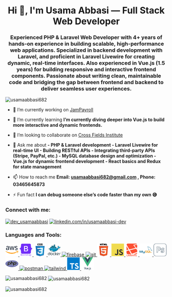 <h1 align="center">Hi 👋, I'm Usama Abbasi — Full Stack Web Developer</h1>
<h3 align="center">Experienced PHP & Laravel Web Developer with 4+ years of hands-on experience in building scalable, high-performance web applications. Specialized in backend development with Laravel, and proficient in Laravel Livewire for creating dynamic, real-time interfaces. Also experienced in Vue.js (1.5 years) for building responsive and interactive frontend components. Passionate about writing clean, maintainable code and bridging the gap between frontend and backend to deliver seamless user experiences.</h3>

<p align="left"> <img src="https://komarev.com/ghpvc/?username=usamaabbasi682&label=Profile%20views&color=0e75b6&style=flat" alt="usamaabbasi682" /> </p>

- 🔭 I’m currently working on [JamPayroll](https://jampayroll.crosip.com)

- 🌱 I’m currently learning **I’m currently diving deeper into **Vue.js** to build more interactive and dynamic frontends.**

- 👯 I’m looking to collaborate on [Cross Fields Institute](https://portal.crossfieldsinstitute.com/)

- 💬 Ask me about **- PHP & Laravel development - Laravel Livewire for real-time UI - Building RESTful APIs - Integrating third-party APIs (Stripe, PayPal, etc.) - MySQL database design and optimization - Vue.js for dynamic frontend development - React basics and Redux for state management**

- 📫 How to reach me **Email: usamaabbasi682@gmail.com , Phone: 03465645873**

- ⚡ Fun fact **I can debug someone else’s code faster than my own 😅**

<h3 align="left">Connect with me:</h3>
<p align="left">
<a href="https://twitter.com/dev_usamaabbasi" target="blank"><img align="center" src="https://raw.githubusercontent.com/rahuldkjain/github-profile-readme-generator/master/src/images/icons/Social/twitter.svg" alt="dev_usamaabbasi" height="30" width="40" /></a>
<a href="https://linkedin.com/in/linkedin.com/in/usamaabbasi-dev" target="blank"><img align="center" src="https://raw.githubusercontent.com/rahuldkjain/github-profile-readme-generator/master/src/images/icons/Social/linked-in-alt.svg" alt="linkedin.com/in/usamaabbasi-dev" height="30" width="40" /></a>
</p>

<h3 align="left">Languages and Tools:</h3>
<p align="left"> <a href="https://aws.amazon.com" target="_blank" rel="noreferrer"> <img src="https://raw.githubusercontent.com/devicons/devicon/master/icons/amazonwebservices/amazonwebservices-original-wordmark.svg" alt="aws" width="40" height="40"/> </a> <a href="https://getbootstrap.com" target="_blank" rel="noreferrer"> <img src="https://raw.githubusercontent.com/devicons/devicon/master/icons/bootstrap/bootstrap-plain-wordmark.svg" alt="bootstrap" width="40" height="40"/> </a> <a href="https://www.w3schools.com/css/" target="_blank" rel="noreferrer"> <img src="https://raw.githubusercontent.com/devicons/devicon/master/icons/css3/css3-original-wordmark.svg" alt="css3" width="40" height="40"/> </a> <a href="https://www.docker.com/" target="_blank" rel="noreferrer"> <img src="https://raw.githubusercontent.com/devicons/devicon/master/icons/docker/docker-original-wordmark.svg" alt="docker" width="40" height="40"/> </a> <a href="https://firebase.google.com/" target="_blank" rel="noreferrer"> <img src="https://www.vectorlogo.zone/logos/firebase/firebase-icon.svg" alt="firebase" width="40" height="40"/> </a> <a href="https://git-scm.com/" target="_blank" rel="noreferrer"> <img src="https://www.vectorlogo.zone/logos/git-scm/git-scm-icon.svg" alt="git" width="40" height="40"/> </a> <a href="https://www.w3.org/html/" target="_blank" rel="noreferrer"> <img src="https://raw.githubusercontent.com/devicons/devicon/master/icons/html5/html5-original-wordmark.svg" alt="html5" width="40" height="40"/> </a> <a href="https://developer.mozilla.org/en-US/docs/Web/JavaScript" target="_blank" rel="noreferrer"> <img src="https://raw.githubusercontent.com/devicons/devicon/master/icons/javascript/javascript-original.svg" alt="javascript" width="40" height="40"/> </a> <a href="https://laravel.com/" target="_blank" rel="noreferrer"> <img src="https://raw.githubusercontent.com/devicons/devicon/master/icons/laravel/laravel-plain-wordmark.svg" alt="laravel" width="40" height="40"/> </a> <a href="https://www.mysql.com/" target="_blank" rel="noreferrer"> <img src="https://raw.githubusercontent.com/devicons/devicon/master/icons/mysql/mysql-original-wordmark.svg" alt="mysql" width="40" height="40"/> </a> <a href="https://www.photoshop.com/en" target="_blank" rel="noreferrer"> <img src="https://raw.githubusercontent.com/devicons/devicon/master/icons/photoshop/photoshop-line.svg" alt="photoshop" width="40" height="40"/> </a> <a href="https://www.php.net" target="_blank" rel="noreferrer"> <img src="https://raw.githubusercontent.com/devicons/devicon/master/icons/php/php-original.svg" alt="php" width="40" height="40"/> </a> <a href="https://postman.com" target="_blank" rel="noreferrer"> <img src="https://www.vectorlogo.zone/logos/getpostman/getpostman-icon.svg" alt="postman" width="40" height="40"/> </a> <a href="https://tailwindcss.com/" target="_blank" rel="noreferrer"> <img src="https://www.vectorlogo.zone/logos/tailwindcss/tailwindcss-icon.svg" alt="tailwind" width="40" height="40"/> </a> <a href="https://www.typescriptlang.org/" target="_blank" rel="noreferrer"> <img src="https://raw.githubusercontent.com/devicons/devicon/master/icons/typescript/typescript-original.svg" alt="typescript" width="40" height="40"/> </a> <a href="https://vuejs.org/" target="_blank" rel="noreferrer"> <img src="https://raw.githubusercontent.com/devicons/devicon/master/icons/vuejs/vuejs-original-wordmark.svg" alt="vuejs" width="40" height="40"/> </a> </p>

<p><img align="left" src="https://github-readme-stats.vercel.app/api/top-langs?username=usamaabbasi682&show_icons=true&locale=en&layout=compact" alt="usamaabbasi682" /></p>

<p>&nbsp;<img align="center" src="https://github-readme-stats.vercel.app/api?username=usamaabbasi682&show_icons=true&locale=en" alt="usamaabbasi682" /></p>

<p><img align="center" src="https://github-readme-streak-stats.herokuapp.com/?user=usamaabbasi682&" alt="usamaabbasi682" /></p>
